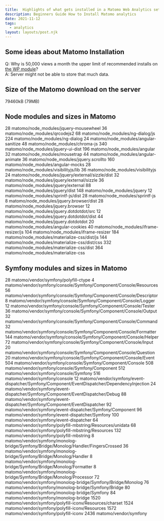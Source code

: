 ```yaml
---
title:  Highlights of what gets installed in a Matomo Web Analytics set up
description: Beginners Guide How to Install Matomo analytics
date: 2021-11-12
tags:
  - analytics
layout: layouts/post.njk
---
```


## Some ideas about Matomo Installation 
Q: Why is 50,000 views a month the upper limit of recommended installs on [the WP module](https://matomo.org/download/)?  
A: Server might not be able to store that much data.   

## Size of the Matomo download __on the server__

79460kB (79MB)  

## Node modules and sizes in Matomo

28      matomo/node_modules/jquery-mousewheel
36      matomo/node_modules/qrcodejs2
68      matomo/node_modules/ng-dialog/js
224     matomo/node_modules/ng-dialog
24      matomo/node_modules/angular-sanitize
48      matomo/node_modules/chroma-js
340     matomo/node_modules/jquery-ui-dist
196     matomo/node_modules/angular
32      matomo/node_modules/mousetrap
44      matomo/node_modules/angular-animate
36      matomo/node_modules/jquery.scrollto
160     matomo/node_modules/angular-mocks
28      matomo/node_modules/visibilityjs/lib
36      matomo/node_modules/visibilityjs
24      matomo/node_modules/jquery/external/sizzle/dist
32      matomo/node_modules/jquery/external/sizzle
36      matomo/node_modules/jquery/external
88      matomo/node_modules/jquery/dist
148     matomo/node_modules/jquery
12      matomo/node_modules/sprintf-js/dist
28      matomo/node_modules/sprintf-js
8       matomo/node_modules/jquery.browser/dist
28      matomo/node_modules/jquery.browser
12      matomo/node_modules/jquery.dotdotdot/src
12      matomo/node_modules/jquery.dotdotdot/dist
44      matomo/node_modules/jquery.dotdotdot
20      matomo/node_modules/angular-cookies
40      matomo/node_modules/iframe-resizer/js
104     matomo/node_modules/iframe-resizer
184     matomo/node_modules/materialize-css/dist/js
144     matomo/node_modules/materialize-css/dist/css
332     matomo/node_modules/materialize-css/dist
364     matomo/node_modules/materialize-css

## Symfony modules and sizes in Matomo

28      matomo/vendor/symfony/polyfill-ctype
4       matomo/vendor/symfony/console/Symfony/Component/Console/Resources
56      matomo/vendor/symfony/console/Symfony/Component/Console/Descriptor
8       matomo/vendor/symfony/console/Symfony/Component/Console/Logger
12      matomo/vendor/symfony/console/Symfony/Component/Console/Tester
36      matomo/vendor/symfony/console/Symfony/Component/Console/Output
32      matomo/vendor/symfony/console/Symfony/Component/Console/Command
32      matomo/vendor/symfony/console/Symfony/Component/Console/Formatter
144     matomo/vendor/symfony/console/Symfony/Component/Console/Helper
72      matomo/vendor/symfony/console/Symfony/Component/Console/Input
20      matomo/vendor/symfony/console/Symfony/Component/Console/Question
20      matomo/vendor/symfony/console/Symfony/Component/Console/Event
504     matomo/vendor/symfony/console/Symfony/Component/Console
508     matomo/vendor/symfony/console/Symfony/Component
512     matomo/vendor/symfony/console/Symfony
516     matomo/vendor/symfony/console
12      matomo/vendor/symfony/event-dispatcher/Symfony/Component/EventDispatcher/DependencyInjection
24      matomo/vendor/symfony/event-dispatcher/Symfony/Component/EventDispatcher/Debug
88      matomo/vendor/symfony/event-dispatcher/Symfony/Component/EventDispatcher
92      matomo/vendor/symfony/event-dispatcher/Symfony/Component
96      matomo/vendor/symfony/event-dispatcher/Symfony
100     matomo/vendor/symfony/event-dispatcher
64      matomo/vendor/symfony/polyfill-mbstring/Resources/unidata
68      matomo/vendor/symfony/polyfill-mbstring/Resources
132     matomo/vendor/symfony/polyfill-mbstring
8       matomo/vendor/symfony/monolog-bridge/Symfony/Bridge/Monolog/Handler/FingersCrossed
36      matomo/vendor/symfony/monolog-bridge/Symfony/Bridge/Monolog/Handler
8       matomo/vendor/symfony/monolog-bridge/Symfony/Bridge/Monolog/Formatter
8       matomo/vendor/symfony/monolog-bridge/Symfony/Bridge/Monolog/Processor
72      matomo/vendor/symfony/monolog-bridge/Symfony/Bridge/Monolog
76      matomo/vendor/symfony/monolog-bridge/Symfony/Bridge
80      matomo/vendor/symfony/monolog-bridge/Symfony
84      matomo/vendor/symfony/monolog-bridge
1520    matomo/vendor/symfony/polyfill-iconv/Resources/charset
1524    matomo/vendor/symfony/polyfill-iconv/Resources
1572    matomo/vendor/symfony/polyfill-iconv
2436    matomo/vendor/symfony






